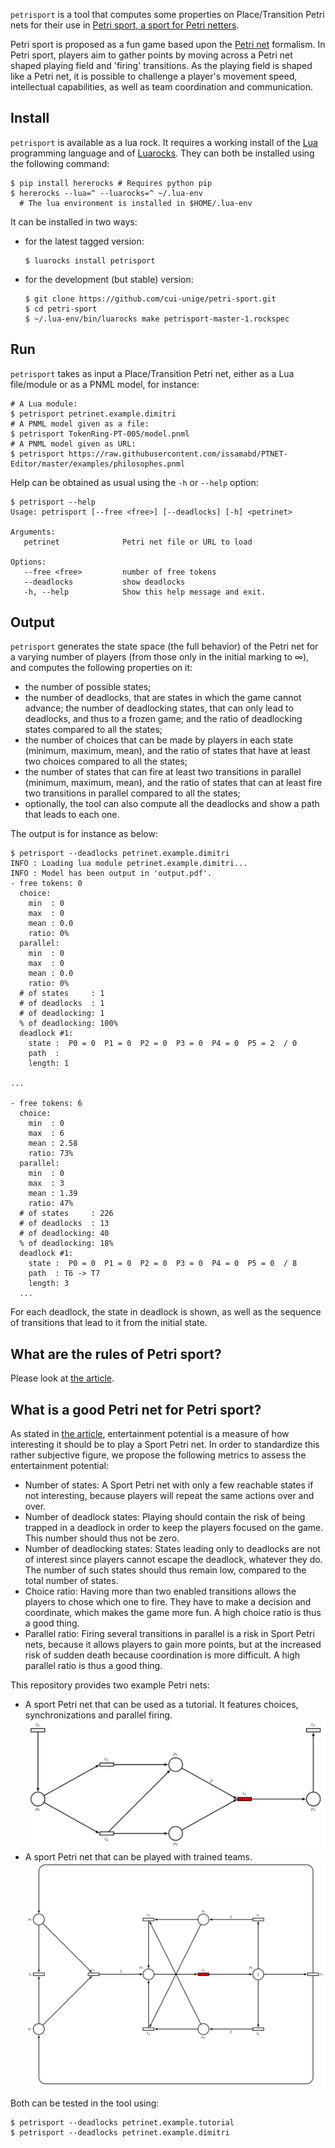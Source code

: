 `petrisport` is a tool that computes some properties on Place/Transition
Petri nets for their use in [Petri sport, a sport for Petri netters](...).

Petri sport is proposed as a fun game based upon
the [Petri net](https://en.wikipedia.org/wiki/Petri_net) formalism.
In Petri sport,
players aim to gather points by moving across a Petri net
shaped playing field and 'firing' transitions.
As the playing field is shaped like a Petri net,
it is possible to challenge a player's movement speed,
intellectual capabilities, as well as team coordination and communication.

## Install

`petrisport` is available as a lua rock.
It requires a working install of the [Lua](https://www.lua.org)
programming language and of [Luarocks](https://luarocks.org).
They can both be installed using the following command:

```console
$ pip install hererocks # Requires python pip
$ hererocks --lua=^ --luarocks=^ ~/.lua-env
  # The lua environment is installed in $HOME/.lua-env
```

It can be installed in two ways:

* for the latest tagged version:
  ```console
  $ luarocks install petrisport
  ```
* for the development (but stable) version:
  ```console
  $ git clone https://github.com/cui-unige/petri-sport.git
  $ cd petri-sport
  $ ~/.lua-env/bin/luarocks make petrisport-master-1.rockspec
  ```

## Run

`petrisport` takes as input a Place/Transition Petri net,
either as a Lua file/module or as a PNML model,
for instance:

```console
# A Lua module:
$ petrisport petrinet.example.dimitri
# A PNML model given as a file:
$ petrisport TokenRing-PT-005/model.pnml
# A PNML model given as URL:
$ petrisport https://raw.githubusercontent.com/issamabd/PTNET-Editor/master/examples/philosophes.pnml
```

Help can be obtained as usual using the `-h` or `--help` option:
```console
$ petrisport --help
Usage: petrisport [--free <free>] [--deadlocks] [-h] <petrinet>

Arguments:
   petrinet              Petri net file or URL to load

Options:
   --free <free>         number of free tokens
   --deadlocks           show deadlocks
   -h, --help            Show this help message and exit.
```

## Output

`petrisport` generates the state space (the full behavior) of the Petri net
for a varying number of players (from those only in the initial marking to ∞),
and computes the following properties on it:

* the number of possible states;
* the number of deadlocks,
  that are states in which the game cannot advance;
  the number of deadlocking states,
  that can only lead to deadlocks, and thus to a frozen game;
  and the ratio of deadlocking states
  compared to all the states;
* the number of choices that can be made by players in each state
  (minimum, maximum, mean),
  and the ratio of states that have at least two choices
  compared to all the states;
* the number of states that can fire at least two transitions in parallel
  (minimum, maximum, mean),
  and the ratio of states that can at least fire two transitions in parallel
  compared to all the states;
* optionally, the tool can also compute all the deadlocks
  and show a path that leads to each one.

The output is for instance as below:
```console
$ petrisport --deadlocks petrinet.example.dimitri
INFO : Loading lua module petrinet.example.dimitri...
INFO : Model has been output in 'output.pdf'.
- free tokens: 0
  choice:
    min  : 0
    max  : 0
    mean : 0.0
    ratio: 0%
  parallel:
    min  : 0
    max  : 0
    mean : 0.0
    ratio: 0%
  # of states     : 1
  # of deadlocks  : 1
  # of deadlocking: 1
  % of deadlocking: 100%
  deadlock #1:
    state :  P0 = 0  P1 = 0  P2 = 0  P3 = 0  P4 = 0  P5 = 2  / 0
    path  :
    length: 1

...

- free tokens: 6
  choice:
    min  : 0
    max  : 6
    mean : 2.58
    ratio: 73%
  parallel:
    min  : 0
    max  : 3
    mean : 1.39
    ratio: 47%
  # of states     : 226
  # of deadlocks  : 13
  # of deadlocking: 40
  % of deadlocking: 18%
  deadlock #1:
    state :  P0 = 0  P1 = 0  P2 = 0  P3 = 0  P4 = 0  P5 = 0  / 8
    path  : T6 -> T7
    length: 3
  ...
```

For each deadlock, the state in deadlock is shown,
as well as the sequence of transitions that lead to it from the initial state.

## What are the rules of Petri sport?

Please look at [the article](...).

## What is a good Petri net for Petri sport?

As stated in [the article](...),
entertainment potential is a measure of how interesting
it should be to play a Sport Petri net.
In order to standardize this rather subjective figure,
we propose the following metrics to assess the entertainment potential:

* Number of states:
  A Sport Petri net with only a few reachable states if not interesting,
  because players will repeat the same actions over and over.
* Number of deadlock states:
  Playing should contain the risk of being trapped in a deadlock
  in order to keep the players focused on the game.
  This number should thus not be zero.
* Number of deadlocking states:
  States leading only to deadlocks are not of interest since
  players cannot escape the deadlock, whatever they do.
  The number of such states should thus remain low,
  compared to the total number of states.
* Choice ratio:
  Having more than two enabled transitions allows the players to chose
  which one to fire.
  They have to make a decision and coordinate, which makes the game more fun.
  A high choice ratio is thus a good thing.
* Parallel ratio:
  Firing several transitions in parallel is a risk in Sport Petri nets,
  because it allows players to gain more points,
  but at the increased risk of sudden death
  because coordination is more difficult.
  A high parallel ratio is thus a good thing.

This repository provides two example Petri nets:

* A sport Petri net that can be used as a tutorial.
  It features choices, synchronizations and parallel firing.
  ![Tutorial Petri net](images/example-tutorial.png)
* A sport Petri net that can be played with trained teams.
  ![Tutorial Petri net](images/example-dimitri.png)

Both can be tested in the tool using:

```console
$ petrisport --deadlocks petrinet.example.tutorial
$ petrisport --deadlocks petrinet.example.dimitri
```
